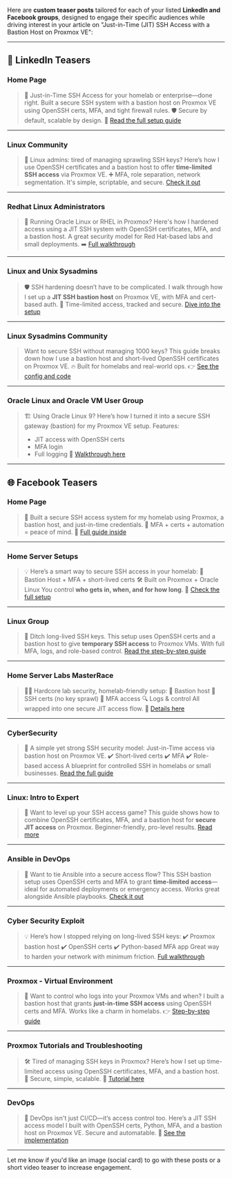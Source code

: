 Here are **custom teaser posts** tailored for each of your listed **LinkedIn and Facebook groups**, designed to engage their specific audiences while driving interest in your article on "Just-in-Time (JIT) SSH Access with a Bastion Host on Proxmox VE":

---

## 🔗 **LinkedIn Teasers**

### **Home Page**

> 🔐 Just-in-Time SSH Access for your homelab or enterprise—done right.
> Built a secure SSH system with a bastion host on Proxmox VE using OpenSSH certs, MFA, and tight firewall rules.
> 🛡️ Secure by default, scalable by design.
> 📖 [Read the full setup guide](https://richard-sebos.github.io/sebostechnology/posts/JIT-Access/)

---

### **Linux Community**

> 🧰 Linux admins: tired of managing sprawling SSH keys?
> Here’s how I use OpenSSH certificates and a bastion host to offer **time-limited SSH access** via Proxmox VE.
> ➕ MFA, role separation, network segmentation.
> It's simple, scriptable, and secure.
> [Check it out](#)

---

### **Redhat Linux Administrators**

> 🔧 Running Oracle Linux or RHEL in Proxmox?
> Here's how I hardened access using a JIT SSH system with OpenSSH certificates, MFA, and a bastion host.
> A great security model for Red Hat-based labs and small deployments.
> ➡️ [Full walkthrough](#)

---

### **Linux and Unix Sysadmins**

> 🛡️ SSH hardening doesn’t have to be complicated.
> I walk through how I set up a **JIT SSH bastion host** on Proxmox VE, with MFA and cert-based auth.
> 🔐 Time-limited access, tracked and secure.
> [Dive into the setup](#)

---

### **Linux Sysadmins Community**

> Want to secure SSH without managing 1000 keys?
> This guide breaks down how I use a bastion host and short-lived OpenSSH certificates on Proxmox VE.
> 🔥 Built for homelabs and real-world ops.
> 👉 [See the config and code](#)

---

### **Oracle Linux and Oracle VM User Group**

> 🏗️ Using Oracle Linux 9?
> Here’s how I turned it into a secure SSH gateway (bastion) for my Proxmox VE setup.
> Features:
>
> * JIT access with OpenSSH certs
> * MFA login
> * Full logging
>   📘 [Walkthrough here](#)

---

## 🌐 **Facebook Teasers**

### **Home Page**

> 🚀 Built a secure SSH access system for my homelab using Proxmox, a bastion host, and just-in-time credentials.
> 🔐 MFA + certs + automation = peace of mind.
> 📖 [Full guide inside](https://richard-sebos.github.io/sebostechnology/posts/JIT-Access/)

---

### **Home Server Setups**

> 💡 Here’s a smart way to secure SSH access in your homelab:
> 🧱 Bastion Host + MFA + short-lived certs
> 🛠️ Built on Proxmox + Oracle Linux
> You control **who gets in, when, and for how long**.
> 📘 [Check the full setup](#)

---

### **Linux Group**

> 🐧 Ditch long-lived SSH keys.
> This setup uses OpenSSH certs and a bastion host to give **temporary SSH access** to Proxmox VMs.
> With full MFA, logs, and role-based control.
> [Read the step-by-step guide](#)

---

### **Home Server Labs MasterRace**

> 👨‍💻 Hardcore lab security, homelab-friendly setup:
> 🔐 Bastion host
> 📜 SSH certs (no key sprawl)
> 📲 MFA access
> 🔍 Logs & control
> All wrapped into one secure JIT access flow.
> 🧵 [Details here](#)

---

### **CyberSecurity**

> 🔐 A simple yet strong SSH security model:
> Just-in-Time access via bastion host on Proxmox VE.
> ✔️ Short-lived certs
> ✔️ MFA
> ✔️ Role-based access
> A blueprint for controlled SSH in homelabs or small businesses.
> [Read the full guide](#)

---

### **Linux: Intro to Expert**

> 🧠 Want to level up your SSH access game?
> This guide shows how to combine OpenSSH certificates, MFA, and a bastion host for **secure JIT access** on Proxmox.
> Beginner-friendly, pro-level results.
> [Read more](#)

---

### **Ansible in DevOps**

> 🤖 Want to tie Ansible into a secure access flow?
> This SSH bastion setup uses OpenSSH certs and MFA to grant **time-limited access**—ideal for automated deployments or emergency access.
> Works great alongside Ansible playbooks.
> [Check it out](#)

---

### **Cyber Security Exploit**

> 💡 Here’s how I stopped relying on long-lived SSH keys:
> ✔️ Proxmox bastion host
> ✔️ OpenSSH certs
> ✔️ Python-based MFA app
> Great way to harden your network with minimum friction.
> [Full walkthrough](#)

---

### **Proxmox - Virtual Environment**

> 🔧 Want to control who logs into your Proxmox VMs and when?
> I built a bastion host that grants **just-in-time SSH access** using OpenSSH certs and MFA.
> Works like a charm in homelabs.
> 👉 [Step-by-step guide](#)

---

### **Proxmox Tutorials and Troubleshooting**

> 🛠️ Tired of managing SSH keys in Proxmox?
> Here’s how I set up time-limited access using OpenSSH certificates, MFA, and a bastion host.
> 🔐 Secure, simple, scalable.
> 🧾 [Tutorial here](#)

---

### **DevOps**

> 🔄 DevOps isn't just CI/CD—it’s access control too.
> Here’s a JIT SSH access model I built with OpenSSH certs, Python, MFA, and a bastion host on Proxmox VE.
> Secure and automatable.
> 🚀 [See the implementation](#)

---

Let me know if you'd like an image (social card) to go with these posts or a short video teaser to increase engagement.

